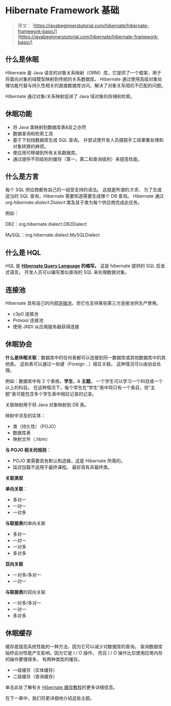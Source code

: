 # Hibernate Framework 基础

> 原文： [https://javabeginnerstutorial.com/hibernate/hibernate-framework-basic/](https://javabeginnerstutorial.com/hibernate/hibernate-framework-basic/)

## 什么是休眠

Hibernate 是 Java 语言的对象关系映射（ORM）库，它提供了一个框架，用于将面向对象的域模型映射到传统的关系数据库。 Hibernate 通过使用高级对象处理功能代替与持久性相关的直接数据库访问，解决了对象关系阻抗不匹配的问题。

Hibernate 通过对象/关系映射促进了 Java 域对象的存储和检索。

## 休眠功能

*   将 Java 类映射到数据库表&反之亦然
*   数据查询和检索工具
*   基于下划线数据库生成 SQL 查询。 并尝试使开发人员摆脱手工结果集处理和对象转换的麻烦。
*   使应用可移植到所有关系数据库。
*   通过提供不同级别的缓存（第一，第二和查询级别）来提高性能。

## 什么是方言

每个 SQL 供应商都有自己的一组受支持的语法。 这就是所谓的*方言。* 为了生成适当的 SQL 查询，Hibernate 需要知道需要生成哪个 DB 查询。 Hibernate 通过 *org.hibernate.dialect.Dialect* 类及其子类为每个供应商完成此任务。

例如：

DB2：org.hibernate.dialect.DB2Dialect

MySQL：org.hibernate.dialect.MySQLDialect

## 什么是 HQL

HQL 是 **[Hibernate Query Language](https://javabeginnerstutorial.com/hibernate/hibernate-4-with-query-languages/) 的缩写。** 这是 hibernate 提供的 SQL 启发式语言。 开发人员可以编写类似查询的 SQL 来处理数据对象。

## 连接池

Hibernate 具有自己的内部[连接池](https://javabeginnerstutorial.com/hibernate/connection-pooling-with-hibernate-4/)，但它也支持某些第三方连接池供生产使用。

*   c3p0 连接池
*   Proxool 连接池
*   使用 JNDI 从应用服务器获得连接

## 休眠协会

**什么是休眠关联**：数据库中的任何表都可以连接到同一数据库或其他数据库中的其他表。 这些表可以通过一些键（Foreign ..）相互关联。 这种情况可以由协会处理。

例如：数据库中有 2 个表格，**学生**，& **主题**。 一个学生可以学习一个科目或一个以上的科目。 在这种情况下，每个学生在“学生”表中将只有一个条目，但“主题”表可能包含多个学生表中相应记录的记录。

关联映射用于将 Java 对象映射到 DB 表。

映射中涉及的实体：

*   类（持久性）（POJO）
*   数据库表
*   映射文件（.hbm）

**与 POJO 相关的规则**：

*   POJO 类需要具有默认构造器，这是 Hibernate 所需的。
*   延迟加载不适用于最终课程。 最好具有非最终类。

**关联类型**

**单向关联**：

*   多对一
*   一对一
*   一对多

**与联接表**的单向关联

*   多对一
*   一对一
*   一对多
*   多对多

**双向关联**

*   一对多/多对一
*   一对一

**与联接表**的双向关联

*   一对多/多对一
*   一对一
*   多对多

## 休眠缓存

缓存是提高系统性能的一种方法，因为它可以减少对数据库的查询。 查询数据库始终会对性能产生影响，因为它是 I / O 操作。 而且 I / O 操作比仅使用应用内存的操作要慢得多。 有两种类型的缓存。

*   一级缓存（实体缓存）
*   二级缓存（查询缓存）

单击此处了解有关 [Hibernate 缓存教程](https://javabeginnerstutorial.com/hibernate/caching-with-hibernate-4/)的更多详细信息。

在下一章中，我们将更详细地介绍这些主题。

